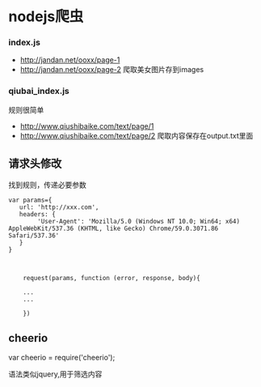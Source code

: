 # nodejs爬虫
### index.js
- http://jandan.net/ooxx/page-1
- http://jandan.net/ooxx/page-2
爬取美女图片存到images

### qiubai_index.js
规则很简单
- http://www.qiushibaike.com/text/page/1
- http://www.qiushibaike.com/text/page/2
爬取内容保存在output.txt里面


## 请求头修改

找到规则，传递必要参数

    var params={
       url: 'http://xxx.com',
       headers: {
            'User-Agent': 'Mozilla/5.0 (Windows NT 10.0; Win64; x64) AppleWebKit/537.36 (KHTML, like Gecko) Chrome/59.0.3071.86 Safari/537.36'
       }    
    }
    

        
        request(params, function (error, response, body){

        ...
        ...

        })
        
        
## cheerio        
var cheerio = require('cheerio');

语法类似jquery,用于筛选内容
